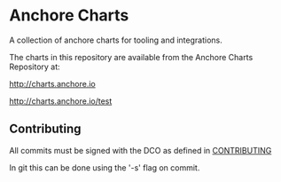 # Anchore Charts

A collection of anchore charts for tooling and integrations.

The charts in this repository are available from the Anchore Charts Repository at:

http://charts.anchore.io

http://charts.anchore.io/test

## Contributing

All commits must be signed with the DCO as defined in [CONTRIBUTING](CONTRIBUTING.rst)

In git this can be done using the '-s' flag on commit.

